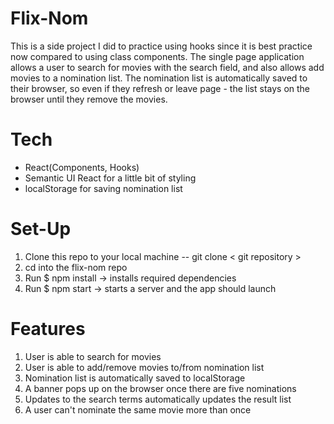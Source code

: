 # Flix-Nom

This is a side project I did to practice using hooks since it is best practice now compared to using class components. 
The single page application allows a user to search for movies with the search field, and also allows add movies to a nomination list.
The nomination list is automatically saved to their browser, so even if they refresh or leave page - the list stays on the browser until they remove the movies.

# Tech

* React(Components, Hooks)
* Semantic UI React for a little bit of styling
* localStorage for saving nomination list

# Set-Up

1. Clone this repo to your local machine -- git clone < git repository >
2. cd into the flix-nom repo
3. Run $ npm install -> installs required dependencies
4. Run $ npm start -> starts a server and the app should launch 

# Features

1. User is able to search for movies
2. User is able to add/remove movies to/from nomination list
3. Nomination list is automatically saved to localStorage
4. A banner pops up on the browser once there are five nominations
5. Updates to the search terms automatically updates the result list
6. A user can't nominate the same movie more than once
